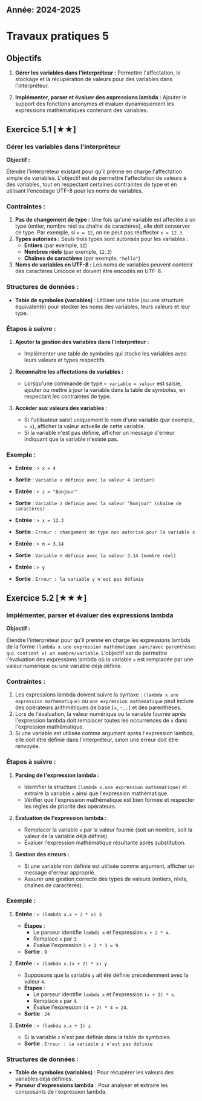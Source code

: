 Année: 2024-2025
----------------

# Travaux pratiques 5

## Objectifs

1. **Gérer les variables dans l'interpréteur :** Permettre l'affectation, le stockage et la récupération de valeurs pour des variables dans l'interpréteur.

2. **Implémenter, parser et évaluer des expressions lambda :** Ajouter le support des fonctions anonymes et évaluer dynamiquement les expressions mathématiques contenant des variables.

## Exercice 5.1 [★★]

### Gérer les variables dans l'interpréteur

**Objectif :**

Étendre l'interpréteur existant pour qu'il prenne en charge l'affectation simple de variables. L'objectif est de permettre l'affectation de valeurs à des variables, tout en respectant certaines contraintes de type et en utilisant l'encodage UTF-8 pour les noms de variables.

### Contraintes :

1. **Pas de changement de type :** Une fois qu'une variable est affectée à un type (entier, nombre réel ou chaîne de caractères), elle doit conserver ce type. Par exemple, si `x = 12`, on ne peut pas réaffecter `x = 12.3`.
2. **Types autorisés :** Seuls trois types sont autorisés pour les variables :
   - **Entiers** (par exemple, `12`)
   - **Nombres réels** (par exemple, `12.3`)
   - **Chaînes de caractères** (par exemple, `"hello"`)
3. **Noms de variables en UTF-8 :** Les noms de variables peuvent contenir des caractères Unicode et doivent être encodés en UTF-8.

### Structures de données :

- **Table de symboles (variables)** : Utiliser une table (ou une structure équivalente) pour stocker les noms des variables, leurs valeurs et leur type.

### Étapes à suivre :

1. **Ajouter la gestion des variables dans l'interpréteur :**
   - Implémenter une table de symboles qui stocke les variables avec leurs valeurs et types respectifs.

2. **Reconnaître les affectations de variables :**
   - Lorsqu'une commande de type `> variable = valeur` est saisie, ajouter ou mettre à jour la variable dans la table de symboles, en respectant les contraintes de type.

3. **Accéder aux valeurs des variables :**
   - Si l'utilisateur saisit uniquement le nom d'une variable (par exemple, `> x`), afficher la valeur actuelle de cette variable.
   - Si la variable n'est pas définie, afficher un message d'erreur indiquant que la variable n'existe pas.

### Exemple :

- **Entrée** : `> x = 4`
- **Sortie** : `Variable x définie avec la valeur 4 (entier)`

- **Entrée** : `> z = "Bonjour"`
- **Sortie** : `Variable z définie avec la valeur "Bonjour" (chaîne de caractères)`

- **Entrée** : `> x = 12.3`
- **Sortie** : `Erreur : changement de type non autorisé pour la variable x`

- **Entrée** : `> π = 3.14`
- **Sortie** : `Variable π définie avec la valeur 3.14 (nombre réel)`

- **Entrée** : `> y`
- **Sortie** : `Erreur : la variable y n'est pas définie`


## Exercice 5.2 [★★★]

### Implémenter, parser et évaluer des expressions lambda

**Objectif :**

Étendre l'interpréteur pour qu'il prenne en charge les expressions lambda de la forme `(lambda x.une expression mathématique sans/avec parenthèses qui contient x) un nombre/variable`. L'objectif est de permettre l'évaluation des expressions lambda où la variable `x` est remplacée par une valeur numérique ou une variable déjà définie.

### Contraintes :

1. Les expressions lambda doivent suivre la syntaxe : `(lambda x.une expression mathématique)` où `une expression mathématique` peut inclure des opérateurs arithmétiques de base (+, -,...) et des parenthèses.
2. Lors de l'évaluation, la valeur numérique ou la variable fournie après l'expression lambda doit remplacer toutes les occurrences de `x` dans l'expression mathématique.
3. Si une variable est utilisée comme argument après l'expression lambda, elle doit être définie dans l'interpréteur, sinon une erreur doit être renvoyée.

### Étapes à suivre :

1. **Parsing de l'expression lambda :**
   - Identifier la structure `(lambda x.une expression mathématique)` et extraire la variable `x` ainsi que l'expression mathématique.
   - Vérifier que l'expression mathématique est bien formée et respecter les règles de priorité des opérateurs.

2. **Évaluation de l'expression lambda :**
   - Remplacer la variable `x` par la valeur fournie (soit un nombre, soit la valeur de la variable déjà définie).
   - Évaluer l'expression mathématique résultante après substitution.

3. **Gestion des erreurs :**
   - Si une variable non définie est utilisée comme argument, afficher un message d'erreur approprié.
   - Assurer une gestion correcte des types de valeurs (entiers, réels, chaînes de caractères).

### Exemple :

1. **Entrée** : `> (lambda x.x + 2 * x) 3`
   - **Étapes** :
     - Le parseur identifie `lambda x` et l'expression `x + 2 * x`.
     - Remplace `x` par `3`.
     - Évalue l'expression `3 + 2 * 3 = 9`.
   - **Sortie** : `9`

2. **Entrée** : `> (lambda x.(x + 2) * x) y`
   - Supposons que la variable `y` ait été définie précédemment avec la valeur `4`.
   - **Étapes** :
     - Le parseur identifie `lambda x` et l'expression `(x + 2) * x`.
     - Remplace `x` par `4`.
     - Évalue l'expression `(4 + 2) * 4 = 24`.
   - **Sortie** : `24`

3. **Entrée** : `> (lambda x.x + 1) z`
   - Si la variable `z` n'est pas définie dans la table de symboles.
   - **Sortie** : `Erreur : la variable z n'est pas définie`

### Structures de données :

- **Table de symboles (variables)** : Pour récupérer les valeurs des variables déjà définies.
- **Parseur d'expressions lambda** : Pour analyser et extraire les composants de l'expression lambda.